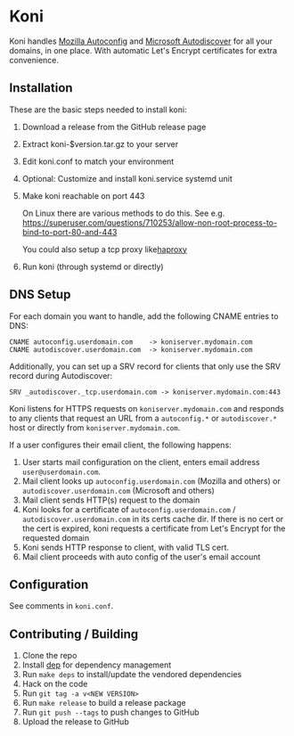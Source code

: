 # Koni

Koni handles [Mozilla Autoconfig](https://developer.mozilla.org/en-US/docs/Mozilla/Thunderbird/Autoconfiguration) and [Microsoft Autodiscover](https://docs.microsoft.com/en-us/exchange/client-developer/exchange-web-services/autodiscover-for-exchange) for all your domains, in one place. With automatic Let's Encrypt certificates for extra convenience.

## Installation

These are the basic steps needed to install koni:

1. Download a release from the GitHub release page
2. Extract koni-$version.tar.gz to your server
3. Edit koni.conf to match your environment
4. Optional: Customize and install koni.service systemd unit
5. Make koni reachable on port 443

   On Linux there are various methods to do this. See e.g. https://superuser.com/questions/710253/allow-non-root-process-to-bind-to-port-80-and-443

   You could also setup a tcp proxy like[haproxy](https://www.haproxy.org/)

6. Run koni (through systemd or directly)

## DNS Setup

For each domain you want to handle, add the following CNAME entries to DNS:

```
CNAME autoconfig.userdomain.com    -> koniserver.mydomain.com
CNAME autodiscover.userdomain.com  -> koniserver.mydomain.com
```

Additionally, you can set up a SRV record for clients that only use the SRV record during Autodiscover:

```
SRV _autodiscover._tcp.userdomain.com -> koniserver.mydomain.com:443
```

Koni listens for HTTPS requests on `koniserver.mydomain.com` and responds to any clients that request an URL from a `autoconfig.*` or `autodiscover.*` host or directly from `koniserver.mydomain.com`.

If a user configures their email client, the following happens:

1. User starts mail configuration on the client, enters email address `user@userdomain.com`.
2. Mail client looks up `autoconfig.userdomain.com` (Mozilla and others) or `autodiscover.userdomain.com` (Microsoft and others)
3. Mail client sends HTTP(s) request to the domain
4. Koni looks for a certificate of `autoconfig.userdomain.com` / `autodiscover.userdomain.com` in its certs cache dir. If there is no cert or the cert is expired, koni requests a certificate from Let's Encrypt for the requested domain
5. Koni sends HTTP response to client, with valid TLS cert.
6. Mail client proceeds with auto config of the user's email account

## Configuration

See comments in `koni.conf`.

## Contributing / Building

1. Clone the repo
2. Install [dep](https://golang.github.io/dep/) for dependency management
3. Run `make deps` to install/update the vendored dependencies
4. Hack on the code
5. Run `git tag -a v<NEW VERSION>`
6. Run `make release` to build a release package
7. Run `git push --tags` to push changes to GitHub
8. Upload the release to GitHub
